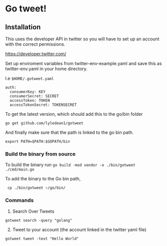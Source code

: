 # Go tweet!

## Installation 
This uses the developer API in twitter so you will have to set up an account with the correct permissions.

https://developer.twitter.com/

Set up enviroment variables from twitter-env-example.yaml and save this as twitter-env.yaml in your home directory.

I.e ```$HOME/.gotweet.yaml```

```
auth:
  consumerKey: KEY
  consumerSecret: SECRET
  accessToken: TOKEN
  accessTokenSecret: TOKENSECRET
```

To get the latest version, which should add this to the go/bin folder

```go get github.com/lyledean1/gotweet```

And finally make sure that the path is linked to the go bin path.

```export PATH=$PATH:$GOPATH/bin ```

### Build the binary from source

To build the binary run 
```go build -mod vendor -o ./bin/gotweet ./cmd/main.go```

To add the binary to the Go bin path, 

```
 cp ./bin/gotweet ~/go/bin/   
```

### Commands 

1) Search Over Tweets

```gotweet search -query "golang"```

2) Tweet to your account (the account linked in the twitter yaml file)

```gotweet tweet -text "Hello World"```

